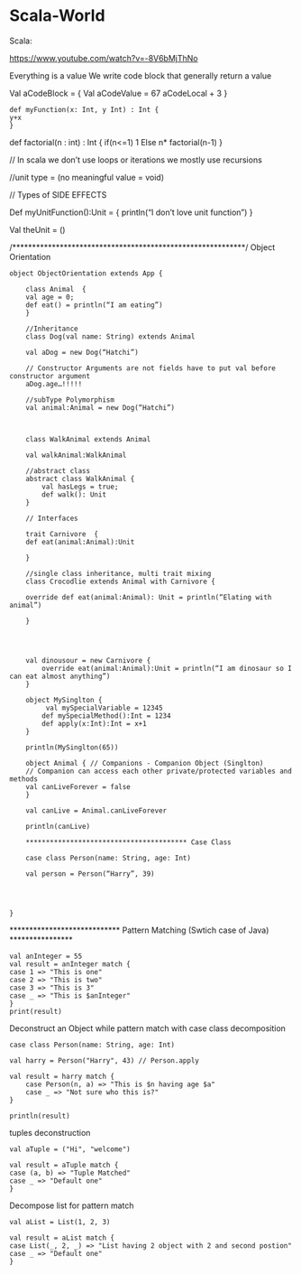 # Scala-World
Scala:

https://www.youtube.com/watch?v=-8V6bMjThNo

Everything is a value
We write code block that generally return a value

Val aCodeBlock = {
	Val aCodeValue = 67
	aCodeLocal + 3
}

	def myFunction(x: Int, y Int) : Int {
	y+x
	}

def factorial(n : int) : Int {
if(n<=1) 1
Else n* factorial(n-1)
}

// In scala we don’t use loops or iterations we mostly use recursions

//unit type  = (no meaningful value = void)

// Types of SIDE EFFECTS

Def myUnitFunction():Unit = {
println(“I don’t love unit function”)
}

Val theUnit = ()



/***********************************************************/
Object Orientation


	object ObjectOrientation extends App {

		class Animal  {
		val age = 0;
		def eat() = println(“I am eating”)
		}

		//Inheritance
		class Dog(val name: String) extends Animal

		val aDog = new Dog(“Hatchi”)

		// Constructor Arguments are not fields have to put val before constructor argument
		aDog.age…!!!!!

		//subType Polymorphism
		val animal:Animal = new Dog(“Hatchi”)



		class WalkAnimal extends Animal
 		
		val walkAnimal:WalkAnimal 
		
		//abstract class
		abstract class WalkAnimal {
			val hasLegs = true;
			def walk(): Unit
		}

		// Interfaces

		trait Carnivore  {
		def eat(animal:Animal):Unit

		}

		//single class inheritance, multi trait mixing
		class Crocodlie extends Animal with Carnivore {
		
		override def eat(animal:Animal): Unit = println(“Elating with animal”)

		}
		
		


		val dinousour = new Carnivore {
			override eat(animal:Animal):Unit = println(“I am dinosaur so I can eat almost anything”)
		}

		object MySinglton {
 			 val mySpecialVariable = 12345
  			def mySpecialMethod():Int = 1234
  			def apply(x:Int):Int = x+1
		}
		
		println(MySinglton(65))

		object Animal { // Companions - Companion Object (Singlton)
  		// Companion can access each other private/protected variables and methods
  		val canLiveForever = false
		}

		val canLive = Animal.canLiveForever

		println(canLive)
		
		**************************************** Case Class

		case class Person(name: String, age: Int)

		val person = Person(“Harry”, 39)


		

	}
	
**************************** Pattern Matching (Swtich case of Java) ****************

```
val anInteger = 55
val result = anInteger match {
case 1 => "This is one"
case 2 => "This is two"
case 3 => "This is 3"
case _ => "This is $anInteger"
}
print(result)
```

Deconstruct an Object while pattern match
with case class decomposition

```
case class Person(name: String, age: Int) 

val harry = Person("Harry", 43) // Person.apply

val result = harry match {
	case Person(n, a) => "This is $n having age $a"
	case _ => "Not sure who this is?"
}

println(result)
```
tuples deconstruction

```
val aTuple = ("Hi", "welcome")

val result = aTuple match {
case (a, b) => "Tuple Matched"
case _ => "Default one"
}
```

Decompose list for pattern match 

```
val aList = List(1, 2, 3)

val result = aList match {
case List(_, 2, _) => "List having 2 object with 2 and second postion"
case _ => "Default one"
}
```



